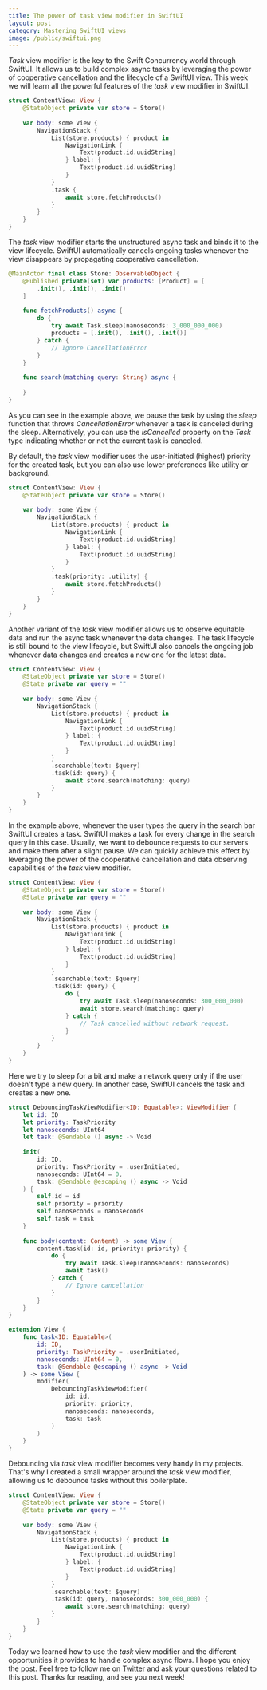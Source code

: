 ```yaml
---
title: The power of task view modifier in SwiftUI
layout: post
category: Mastering SwiftUI views
image: /public/swiftui.png
---
```


*Task* view modifier is the key to the Swift Concurrency world through SwiftUI. It allows us to build complex async tasks by leveraging the power of cooperative cancellation and the lifecycle of a SwiftUI view. This week we will learn all the powerful features of the *task* view modifier in SwiftUI.

```swift
struct ContentView: View {
    @StateObject private var store = Store()
    
    var body: some View {
        NavigationStack {
            List(store.products) { product in
                NavigationLink {
                    Text(product.id.uuidString)
                } label: {
                    Text(product.id.uuidString)
                }
            }
            .task {
                await store.fetchProducts()
            }
        }
    }
}
```

The *task* view modifier starts the unstructured async task and binds it to the view lifecycle. SwiftUI automatically cancels ongoing tasks whenever the view disappears by propagating cooperative cancellation.

```swift
@MainActor final class Store: ObservableObject {
    @Published private(set) var products: [Product] = [
        .init(), .init(), .init()
    ]
    
    func fetchProducts() async {
        do {
            try await Task.sleep(nanoseconds: 3_000_000_000)
            products = [.init(), .init(), .init()]
        } catch {
            // Ignore CancellationError
        }
    }
    
    func search(matching query: String) async {
        
    }
}
```

As you can see in the example above, we pause the task by using the *sleep* function that throws *CancellationError* whenever a task is canceled during the sleep. Alternatively, you can use the *isCancelled* property on the *Task* type indicating whether or not the current task is canceled.

By default, the *task* view modifier uses the user-initiated (highest) priority for the created task, but you can also use lower preferences like utility or background. 

```swift
struct ContentView: View {
    @StateObject private var store = Store()
    
    var body: some View {
        NavigationStack {
            List(store.products) { product in
                NavigationLink {
                    Text(product.id.uuidString)
                } label: {
                    Text(product.id.uuidString)
                }
            }
            .task(priority: .utility) {
                await store.fetchProducts()
            }
        }
    }
}
```

Another variant of the *task* view modifier allows us to observe equitable data and run the async task whenever the data changes. The task lifecycle is still bound to the view lifecycle, but SwiftUI also cancels the ongoing job whenever data changes and creates a new one for the latest data.

```swift
struct ContentView: View {
    @StateObject private var store = Store()
    @State private var query = ""
    
    var body: some View {
        NavigationStack {
            List(store.products) { product in
                NavigationLink {
                    Text(product.id.uuidString)
                } label: {
                    Text(product.id.uuidString)
                }
            }
            .searchable(text: $query)
            .task(id: query) {
                await store.search(matching: query)
            }
        }
    }
}
```

In the example above, whenever the user types the query in the search bar SwiftUI creates a task. SwiftUI makes a task for every change in the search query in this case. Usually, we want to debounce requests to our servers and make them after a slight pause. We can quickly achieve this effect by leveraging the power of the cooperative cancellation and data observing capabilities of the *task* view modifier.

```swift
struct ContentView: View {
    @StateObject private var store = Store()
    @State private var query = ""
    
    var body: some View {
        NavigationStack {
            List(store.products) { product in
                NavigationLink {
                    Text(product.id.uuidString)
                } label: {
                    Text(product.id.uuidString)
                }
            }
            .searchable(text: $query)
            .task(id: query) {
                do {
                    try await Task.sleep(nanoseconds: 300_000_000)
                    await store.search(matching: query)
                } catch {
                    // Task cancelled without network request.
                }
            }
        }
    }
}
```

Here we try to sleep for a bit and make a network query only if the user doesn't type a new query. In another case, SwiftUI cancels the task and creates a new one.

```swift
struct DebouncingTaskViewModifier<ID: Equatable>: ViewModifier {
    let id: ID
    let priority: TaskPriority
    let nanoseconds: UInt64
    let task: @Sendable () async -> Void
    
    init(
        id: ID,
        priority: TaskPriority = .userInitiated,
        nanoseconds: UInt64 = 0,
        task: @Sendable @escaping () async -> Void
    ) {
        self.id = id
        self.priority = priority
        self.nanoseconds = nanoseconds
        self.task = task
    }
    
    func body(content: Content) -> some View {
        content.task(id: id, priority: priority) {
            do {
                try await Task.sleep(nanoseconds: nanoseconds)
                await task()
            } catch {
                // Ignore cancellation
            }
        }
    }
}

extension View {
    func task<ID: Equatable>(
        id: ID,
        priority: TaskPriority = .userInitiated,
        nanoseconds: UInt64 = 0,
        task: @Sendable @escaping () async -> Void
    ) -> some View {
        modifier(
            DebouncingTaskViewModifier(
                id: id,
                priority: priority,
                nanoseconds: nanoseconds,
                task: task
            )
        )
    }
}
```

Debouncing via *task* view modifier becomes very handy in my projects. That's why I created a small wrapper around the *task* view modifier, allowing us to debounce tasks without this boilerplate.

```swift
struct ContentView: View {
    @StateObject private var store = Store()
    @State private var query = ""
    
    var body: some View {
        NavigationStack {
            List(store.products) { product in
                NavigationLink {
                    Text(product.id.uuidString)
                } label: {
                    Text(product.id.uuidString)
                }
            }
            .searchable(text: $query)
            .task(id: query, nanoseconds: 300_000_000) {
                await store.search(matching: query)
            }
        }
    }
}
```

Today we learned how to use the *task* view modifier and the different opportunities it provides to handle complex async flows. I hope you enjoy the post. Feel free to follow me on [Twitter](https://twitter.com/mecid) and ask your questions related to this post. Thanks for reading, and see you next week!
